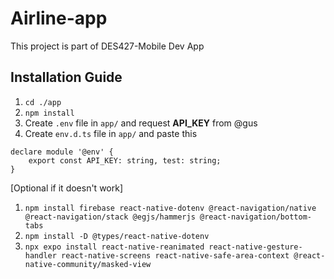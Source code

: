 # Airline-app
This project is part of DES427-Mobile Dev App 

## Installation Guide
1. `cd ./app`
2. `npm install`
3. Create `.env` file in `app/` and request **API_KEY** from @gus
4. Create `env.d.ts` file in `app/` and paste this
```
declare module '@env' {
    export const API_KEY: string, test: string;
}
```

[Optional if it doesn't work]
1. `npm install firebase react-native-dotenv @react-navigation/native @react-navigation/stack @egjs/hammerjs @react-navigation/bottom-tabs`
2. `npm install -D @types/react-native-dotenv`
3. `npx expo install react-native-reanimated react-native-gesture-handler react-native-screens react-native-safe-area-context @react-native-community/masked-view`

